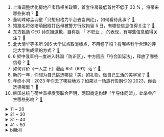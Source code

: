 1. 上海调整优化房地产市场相关政策，首套住房最低首付不低于 30 % ，将带来哪些影响？ [:link:](https://www.zhihu.com/question/634852751)
2. 董明珠称孟羽童「只想用格力平台去当网红」，如何看待此事？ [:link:](https://www.zhihu.com/question/634819964)
3. 短跑名将张培萌因殴打岳母被警方行政拘留 5 日，有哪些信息值得关注？ [:link:](https://www.zhihu.com/question/634836343)
4. 东方甄选  CEO  孙东旭道歉，自称是 「 不职业 」 的表现，有哪些信息值得关注？ [:link:](https://www.zhihu.com/question/634870570)
5. 北大清华等多所 985 大学试点取消绩点，不用卷了吗？有哪些科学合理的评定大学生成绩的方式？ [:link:](https://www.zhihu.com/question/634862335)
6. 6 架中俄军机一度进入韩国「防识区」，中方回应「符合国际法」，释放了哪些信号？ [:link:](https://www.zhihu.com/question/634836383)
7. 如何评价《一人之下》漫画 651（691）话？ [:link:](https://www.zhihu.com/question/633838279)
8. 新的一年，你想为自己挑选哪些「美」的礼物，做自己生活的美学家？ [:link:](https://www.zhihu.com/question/634394561)
9. 年终小问｜2023 年你去了哪些地方？如果以一场旅行告别你的 2023，你会选择哪里？ [:link:](https://www.zhihu.com/question/633938451)
10. 韩国总统与荷兰首相发表联合声明，两国商定构建「半导体同盟」，此举会产生哪些影响？ [:link:](https://www.zhihu.com/question/634742401)
<details>
<summary>11 ~ 20</summary>

11. 足坛历史上有哪些可以被称为是队魂级球员？ [:link:](https://www.zhihu.com/question/634329214)
12. 网传截图显示俞敏洪恐面临二选一，董宇辉称不方便回应，真实情况如何？此事后续或将如何发展？ [:link:](https://www.zhihu.com/question/634818050)
13. 永辉超市公告「拟 45 亿元出售万达商管 1.43% 股权」，如何看待此举？ [:link:](https://www.zhihu.com/question/634779034)
14. 以色列财长回击拜登称「最亲密盟友美国一直在将我们推向自杀」，美以关系是否出现裂痕？对巴以局势有何影响？ [:link:](https://www.zhihu.com/question/634794169)
15. 路飞为什么不能直接叫果实觉醒，而是换成太阳神的概念? [:link:](https://www.zhihu.com/question/620408894)
16. 因自动驾驶问题，特斯拉在美召回超 203 万辆汽车，哪些信息值得关注？ [:link:](https://www.zhihu.com/question/634778436)
17. 有哪些真正好用的护肤品，拯救了你皮肤的「脆皮」日常？ [:link:](https://www.zhihu.com/question/634479929)
18. 一张照片证明你今年去哪玩了？ [:link:](https://www.zhihu.com/question/633368962)
19. 给老年人买手机要买智能手机吗？ [:link:](https://www.zhihu.com/question/632043038)
20. 美国佛州禁止公立大学招中国研究生博士后，原因是什么？将产生哪些影响？ [:link:](https://www.zhihu.com/question/634690964)
</details>
<details>
<summary>21 ~ 30</summary>

21. 北京地铁昌平线故障，两节车厢发生分离情况，致 30 余人受伤，目前情况如何？故障原因可能是什么？ [:link:](https://www.zhihu.com/question/634873095)
22. 2023 年有哪一款香水是你的年度「本命香」？ [:link:](https://www.zhihu.com/question/630322766)
23. 2023 年主流新能源车型都在「卷」800V高压快充，是噱头还是真实力？ [:link:](https://www.zhihu.com/question/634630267)
24. 2023年，你为工作熬过夜么？熬夜为你带来了什么？ [:link:](https://www.zhihu.com/question/634861864)
25. 中国天眼探测并构建世界最大的中性氢星系样本，这一巡天成果有哪些意义？ [:link:](https://www.zhihu.com/question/634798604)
26. 刚满 30 岁，互联网大厂员工，现在离职去国企是好选择吗？ [:link:](https://www.zhihu.com/question/632472649)
27. 有多少人希望在自己上学的时候有一个“张雪峰老师”如果有了，自己现在会不会很不一样 ? [:link:](https://www.zhihu.com/question/633511495)
28. 如何评价 12 月 14 日发布的 vivo S18 系列？都有哪些亮点值得关注？ [:link:](https://www.zhihu.com/question/633911839)
29. 道指突破 37000 点，创历史新高，将会对近期 A 股走势产生哪些影响？ [:link:](https://www.zhihu.com/question/634777506)
30. 决定不再熬夜后，你的身体/状态发生了哪些变化？ [:link:](https://www.zhihu.com/question/632642037)
</details>
<details>
<summary>31 ~ 40</summary>

31. 2023 年，你购买了哪些家电实现「去家务化」获得松弛生活？ [:link:](https://www.zhihu.com/question/633573154)
32. 最近超级迷方程豹5，有没有大佬说一下这个车？ [:link:](https://www.zhihu.com/question/634678511)
33. 想去个「人少，适合躺平」的城市过暖冬，有哪里值得推荐？ [:link:](https://www.zhihu.com/question/634332712)
34. 如何评价《原神》娜维娅角色PV—【特邀嘉宾】？ [:link:](https://www.zhihu.com/question/634817819)
35. 如果给你一次“乘十”的机会，可以把任何事情翻十倍，你会如何使用这张“乘十卡”？ [:link:](https://www.zhihu.com/question/634584786)
36. 三国杀高达一号对阵万血郭嘉，谁的胜率更高？ [:link:](https://www.zhihu.com/question/633898819)
37. 假设世界上没有NVIDIA和AMD，如何设计显卡？ [:link:](https://www.zhihu.com/question/629067768)
38. 东方甄选未来三天海报没有董宇辉，董宇辉是否会停播？会带来哪些影响？东方甄选有勇气切割吗？ [:link:](https://www.zhihu.com/question/634890549)
39. 北京调整优化购房政策，首套房首付比例降至 3 成， 二套降至 40% ，还有哪些信息值得关注？ [:link:](https://www.zhihu.com/question/634836447)
40. 如何看待 ChatGPT 当选《自然》杂志 2023 年度科学人物？ [:link:](https://www.zhihu.com/question/634821343)
</details>
<details>
<summary>41 ~ 50</summary>

41. 《大国之树》中，水哥提到近几年经常在自家院子里种各种植物，当人看到自己种植的植物时，会有精神疗愈吗？ [:link:](https://www.zhihu.com/question/634197229)
42. 鸿蒙系统即将走向独立，多家高校设立「鸿蒙班」，部分已替代安卓成课程核心，释放了哪些信号？ [:link:](https://www.zhihu.com/question/634821436)
43. 千万粉丝网红痞幼就盗用他人视频道歉，短视频创作中应如何保护版权？ [:link:](https://www.zhihu.com/question/634777153)
44. 机械键盘100键配列和81键配列哪个更实用一些? [:link:](https://www.zhihu.com/question/633387289)
45. 放弃资格的鹿丸，为什么偏偏升为中忍？ [:link:](https://www.zhihu.com/question/584120331)
46. 有哪些常常被忽略的摄影诀窍，能让摄影小白也可以拍出大片？ [:link:](https://www.zhihu.com/question/633912016)
47. 为什么现在的大学生考研这么困难还要拼命考研甚至二战三战？ [:link:](https://www.zhihu.com/question/529019246)
48. 根据现在已有的信息来看，你认为《原神·提瓦特篇》的最终结局走向会是什么？ [:link:](https://www.zhihu.com/question/632738982)
49. 哪些时尚单品，年轻时的你很嫌弃如今却觉得很香？ [:link:](https://www.zhihu.com/question/634455815)
50. 开过方程豹「豹5」的朋友来说说，实际驾驶体验如何？ [:link:](https://www.zhihu.com/question/624439173)
</details><details>
<summary>bilibili</summary>

</details>